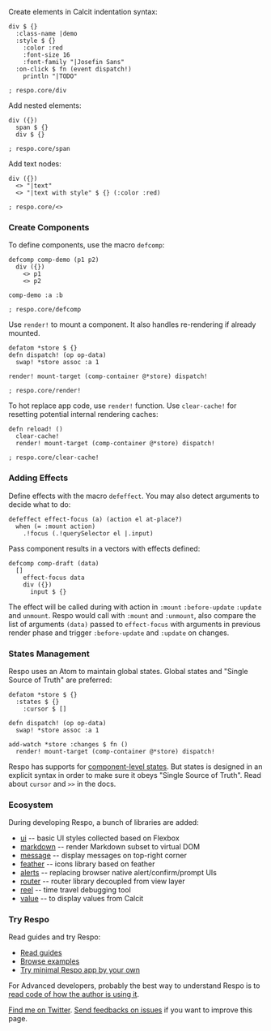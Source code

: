 Create elements in Calcit indentation syntax:

```cirru
div $ {}
  :class-name |demo
  :style $ {}
    :color :red
    :font-size 16
    :font-family "|Josefin Sans"
  :on-click $ fn (event dispatch!)
    println "|TODO"

; respo.core/div
```

Add nested elements:

```cirru
div ({})
  span $ {}
  div $ {}

; respo.core/span
```

Add text nodes:

```cirru
div ({})
  <> "|text"
  <> "|text with style" $ {} (:color :red)

; respo.core/<>
```

### Create Components

To define components, use the macro `defcomp`:

```cirru
defcomp comp-demo (p1 p2)
  div ({})
    <> p1
    <> p2

comp-demo :a :b

; respo.core/defcomp
```

Use `render!` to mount a component. It also handles re-rendering if already mounted.

```cirru
defatom *store $ {}
defn dispatch! (op op-data)
  swap! *store assoc :a 1

render! mount-target (comp-container @*store) dispatch!

; respo.core/render!
```

To hot replace app code, use `render!` function. Use `clear-cache!` for resetting potential internal rendering caches:

```cirru
defn reload! ()
  clear-cache!
  render! mount-target (comp-container @*store) dispatch!

; respo.core/clear-cache!
```

### Adding Effects

Define effects with the macro `defeffect`. You may also detect arguments to decide what to do:

```cirru
defeffect effect-focus (a) (action el at-place?)
  when (= :mount action)
    .!focus (.!querySelector el |.input)
```

Pass component results in a vectors with effects defined:

```cirru
defcomp comp-draft (data)
  []
    effect-focus data
    div ({})
      input $ {}
```

The effect will be called during with action in `:mount` `:before-update` `:update` and `unmount`.
Respo would call with `:mount` and `:unmount`, also compare the list of arguments `(data)` passed to `effect-focus` with arguments in previous render phase and trigger `:before-update` and `:update` on changes.

### States Management

Respo uses an Atom to maintain global states. Global states and "Single Source of Truth" are preferred:

```cirru
defatom *store $ {}
  :states $ {}
    :cursor $ []

defn dispatch! (op op-data)
  swap! *store assoc :a 1

add-watch *store :changes $ fn ()
  render! mount-target (comp-container @*store) dispatch!
```

Respo has supports for [component-level states](https://github.com/Respo/respo/wiki/component-states). But states is designed in an explicit syntax in order to make sure it obeys "Single Source of Truth". Read about `cursor` and `>>` in the docs.

### Ecosystem

During developing Respo, a bunch of libraries are added:

* [ui](https://github.com/Respo/respo-ui.calcit) -- basic UI styles collected based on Flexbox
* [markdown](https://github.com/Respo/respo-markdown.calcit) -- render Markdown subset to virtual DOM
* [message](https://github.com/Respo/respo-message.calcit) -- display messages on top-right corner
* [feather](https://github.com/Respo/respo-feather.calcit) -- icons library based on feather
* [alerts](https://github.com/Respo/alerts.calcit) -- replacing browser native alert/confirm/prompt UIs
* [router](https://github.com/Respo/respo-router.calcit) -- router library decoupled from view layer
* [reel](https://github.com/Respo/reel.calcit) -- time travel debugging tool
* [value](https://github.com/Respo/respo-value.calcit) -- to display values from Calcit

### Try Respo

Read guides and try Respo:

* [Read guides](https://github.com/Respo/respo.calcit/wiki)
* [Browse examples](https://github.com/Respo/respo-examples.cljs/)
* [Try minimal Respo app by your own](https://github.com/Respo/minimal-respo.cljs)

For Advanced developers, probably the best way to understand Respo is to [read code of how the author is using it](https://github.com/calcit-lang/respo-calcit-workflow/blob/master/compact.cirru#L16).

[Find me on Twitter](https://twitter.com/jiyinyiyong). [Send feedbacks on issues](https://github.com/Respo/respo-mvc.org/) if you want to improve this page.
